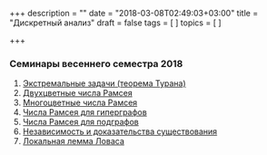 +++
description = ""
date = "2018-03-08T02:49:03+03:00"
title = "Дискретный анализ"
draft = false
tags = [
]
topics = [
]

+++

### Семинары весеннего семестра 2018
1. [Экстремальные задачи (теорема Турана)](da-1.pdf)
2. [Двухцветные числа Рамсея](da-2.pdf)
2. [Многоцветные числа Рамсея](da-3.pdf)
2. [Числа Рамсея для гиперграфов](da-4.pdf)
2. [Числа Рамсея для подграфов](da-5.pdf)
2. [Независимость и доказательства существования](da-6.pdf)
2. [Локальная лемма Ловаса](da-7.pdf)
